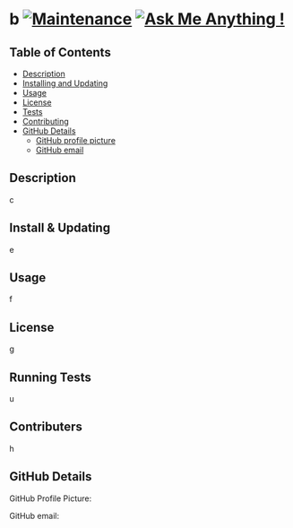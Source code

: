 # b [![Maintenance](https://img.shields.io/badge/Maintained%3F-yes-green.svg)](https://GitHub.com/Naereen/StrapDown.js/graphs/commit-activity) [![Ask Me Anything !](https://img.shields.io/badge/Ask%20me-anything-1abc9c.svg)](https://GitHub.com/Naereen/ama)

  ## Table of Contents
  
  - [Description](#description)
  - [Installing and Updating](#installing-and-updating)
  - [Usage](#usage)
  - [License](#license)
  - [Tests](#running-tests)
  - [Contributing](#contributing)
  - [GitHub Details](#github-details)
      - [GitHub profile picture](#github-profile-picture)
      - [GitHub email](#github-email)
  
  ## Description
  
  c
  
  ## Install & Updating
  
  e
  
  ## Usage
  
  f
  
  ## License
  
  g
  
  ## Running Tests
  
  u
  
  ## Contributers
  
  h
  
  ## GitHub Details 
  
  GitHub Profile Picture: 
  
  GitHub email: 